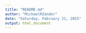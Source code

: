 ```yaml
---
title: "README.md"
author: "MichaelRZander"
date: "Saturday, February 21, 2015"
output: html_document
---
```



